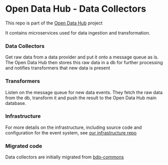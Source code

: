 # Open Data Hub - Data Collectors 

This repo is part of the [Open Data Hub](https://opendatahub.com/) project

It contains microservices used for data ingestion and transformation.

### Data Collectors
Get raw data from a data provider and put it onto a message queue as is. The Open Data Hub then stores this raw data in a db for further processing and notifies transformers that new data is present

### Transformers
Listen on the message queue for new data events. They fetch the raw data from the db, transform it and push the result to the Open Data Hub main database.
 
### Infrastructure
For more details on the infrastructure, including source code and configuration for the event system, see [our infrastructure repo](https://github.com/noi-techpark/infrastructure-v2)

### Migrated code
Data collectors are initially migrated from [bdp-commons](https://github.com/noi-techpark/bdp-commons)
